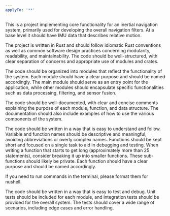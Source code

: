 ```yaml
---
applyTo: '**'
---
```

This is a project implementing core functionality for an inertial navigation system, primarily used for developing the overall navigation filters. At a base level it should have IMU data that describes relative motion.

The project is written in Rust and should follow idiomatic Rust conventions as well as common software design practices concerning modularity, readability, and maintainability. The code should be well-structured, with clear separation of concerns and appropriate use of modules and crates.

The code should be organized into modules that reflect the functionality of the system. Each module should have a clear purpose and should be named accordingly. The main module should serve as an entry point for the application, while other modules should encapsulate specific functionalities such as data processing, filtering, and sensor fusion.

The code should be well-documented, with clear and concise comments explaining the purpose of each module, function, and data structure. The documentation should also include examples of how to use the various components of the system.

The code should be written in a way that is easy to understand and follow. Variable and function names should be descriptive and meaningful, avoiding abbreviations or overly complex names. Functions should be kept short and focused on a single task to aid in debugging and testing. When writing a function that starts to get long (approximately more than 25 statements), consider breaking it up into smaller functions. These sub-functions should likely be private. Each function should have a clear purpose and should be named accordingly.

If you need to run commands in the terminal, please format them for nushell.

The code should be written in a way that is easy to test and debug. Unit tests should be included for each module, and integration tests should be provided for the overall system. The tests should cover a wide range of scenarios, including edge cases and error handling.

